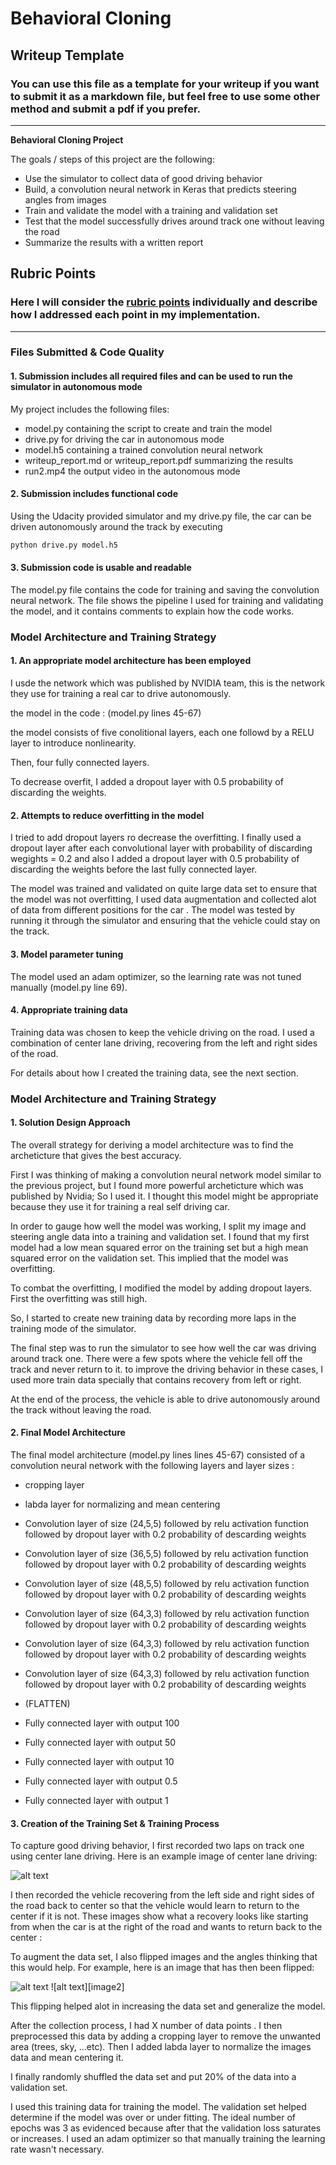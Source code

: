 # **Behavioral Cloning** 

## Writeup Template

### You can use this file as a template for your writeup if you want to submit it as a markdown file, but feel free to use some other method and submit a pdf if you prefer.

---

**Behavioral Cloning Project**

The goals / steps of this project are the following:
* Use the simulator to collect data of good driving behavior
* Build, a convolution neural network in Keras that predicts steering angles from images
* Train and validate the model with a training and validation set
* Test that the model successfully drives around track one without leaving the road
* Summarize the results with a written report


[//]: # (Image References)

[image1]: ./examples/placeholder.png "Grayscaling"
[image1]: ./examples/placeholder_small.png "Flipped Image"

## Rubric Points
### Here I will consider the [rubric points](https://review.udacity.com/#!/rubrics/432/view) individually and describe how I addressed each point in my implementation.  

---
### Files Submitted & Code Quality

#### 1. Submission includes all required files and can be used to run the simulator in autonomous mode

My project includes the following files:
* model.py containing the script to create and train the model
* drive.py for driving the car in autonomous mode
* model.h5 containing a trained convolution neural network 
* writeup_report.md or writeup_report.pdf summarizing the results
* run2.mp4 the output video in the autonomous mode

#### 2. Submission includes functional code
Using the Udacity provided simulator and my drive.py file, the car can be driven autonomously around the track by executing 
```sh
python drive.py model.h5
```

#### 3. Submission code is usable and readable

The model.py file contains the code for training and saving the convolution neural network. The file shows the pipeline I used for training and validating the model, and it contains comments to explain how the code works.

### Model Architecture and Training Strategy

#### 1. An appropriate model architecture has been employed

I usde the network which was published by NVIDIA team, this is the network they use for training a real car to drive autonomously.

the model in the code : (model.py lines 45-67) 

the model consists of five conolitional layers, each one followd by a RELU layer to introduce nonlinearity.

Then, four fully connected layers.

To decrease overfit, I added a dropout layer with 0.5 probability of discarding the weights.



#### 2. Attempts to reduce overfitting in the model

I tried to add dropout layers ro decrease the overfitting. I finally used a dropout layer after each convolutional layer with probability of discarding wegights = 0.2 and also I added a dropout layer with 0.5 probability of discarding the weights before the last fully connected layer.

The model was trained and validated on quite large data set to ensure that the model was not overfitting, I used data augmentation and collected alot of data from different positions for the car . The model was tested by running it through the simulator and ensuring that the vehicle could stay on the track.

#### 3. Model parameter tuning

The model used an adam optimizer, so the learning rate was not tuned manually (model.py line 69).

#### 4. Appropriate training data

Training data was chosen to keep the vehicle driving on the road. I used a combination of center lane driving, recovering from the left and right sides of the road.

For details about how I created the training data, see the next section. 

### Model Architecture and Training Strategy

#### 1. Solution Design Approach

The overall strategy for deriving a model architecture was to find the archeticture that gives the best accuracy.

First I was thinking of making a convolution neural network model similar to the previous project, but I found more powerful archeticture which was published by Nvidia; So I used it. I thought this model might be appropriate because they use it for training a real self driving car.

In order to gauge how well the model was working, I split my image and steering angle data into a training and validation set. I found that my first model had a low mean squared error on the training set but a high mean squared error on the validation set. This implied that the model was overfitting. 

To combat the overfitting, I modified the model by adding dropout layers. First the overfitting was still high.

So, I started to create new training data by recording more laps in the training mode of the simulator.

The final step was to run the simulator to see how well the car was driving around track one. There were a few spots where the vehicle fell off the track and never return to it. to improve the driving behavior in these cases, I used more train data specially that contains recovery from left or right.

At the end of the process, the vehicle is able to drive autonomously around the track without leaving the road.

#### 2. Final Model Architecture

The final model architecture (model.py lines lines 45-67) consisted of a convolution neural network with the following layers and layer sizes :

- cropping layer

- labda layer for normalizing and mean centering

- Convolution layer of size (24,5,5) followed by relu activation function followed by dropout layer with 0.2 probability of descarding weights

- Convolution layer of size (36,5,5) followed by relu activation function followed by dropout layer with 0.2 probability of descarding weights

- Convolution layer of size (48,5,5) followed by relu activation function followed by dropout layer with 0.2 probability of descarding weights

- Convolution layer of size (64,3,3) followed by relu activation function followed by dropout layer with 0.2 probability of descarding weights

- Convolution layer of size (64,3,3) followed by relu activation function followed by dropout layer with 0.2 probability of descarding weights

- Convolution layer of size (64,3,3) followed by relu activation function followed by dropout layer with 0.2 probability of descarding weights

- (FLATTEN)

- Fully connected layer with output 100

- Fully connected layer with output 50

- Fully connected layer with output 10

- Fully connected layer with output 0.5

- Fully connected layer with output 1


#### 3. Creation of the Training Set & Training Process

To capture good driving behavior, I first recorded two laps on track one using center lane driving. Here is an example image of center lane driving:

![alt text][image1]

I then recorded the vehicle recovering from the left side and right sides of the road back to center so that the vehicle would learn to return to the center if it is not. These images show what a recovery looks like starting from when the car is at the right of the road and wants to return back to the center :

To augment the data set, I also flipped images and the angles thinking that this would help. For example, here is an image that has then been flipped:

![alt text][image1]
![alt text][image2]

This flipping helped alot in increasing the data set and generalize the model.

After the collection process, I had X number of data points . I then preprocessed this data by adding a cropping layer to remove the unwanted area (trees, sky, ...etc).
Then I added labda layer to normalize the images data and mean centering it.


I finally randomly shuffled the data set and put 20% of the data into a validation set. 

I used this training data for training the model. The validation set helped determine if the model was over or under fitting. The ideal number of epochs was 3 as evidenced because after that the validation loss saturates or increases. I used an adam optimizer so that manually training the learning rate wasn't necessary.
